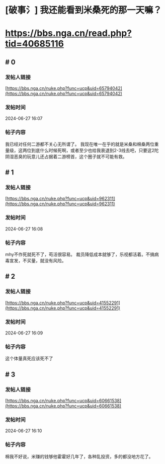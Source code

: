 # [破事氵] 我还能看到米桑死的那一天嘛？
# https://bbs.nga.cn/read.php?tid=40685116

## \# 0
### 发帖人链接
[https://bbs.nga.cn/nuke.php?func=ucp&uid=65794042](https://bbs.nga.cn/nuke.php?func=ucp&uid=65794042)
### 发帖时间
2024-06-27 16:07
### 帖子内容
我已经对任何二游都不关心无所谓了。
我现在唯一在乎的就是米桑和棉桑两位重量级，这两位到底什么时候死啊，或者至少也给我衰退到2-3线去吧，只要这2陀阴湿恶臭的玩意儿还占据着二游榜首，这个圈子就不可能有救。
## \# 1
### 发帖人链接
[https://bbs.nga.cn/nuke.php?func=ucp&uid=962311](https://bbs.nga.cn/nuke.php?func=ucp&uid=962311)
### 发帖时间
2024-06-27 16:08
### 帖子内容
mhy不作死就死不了，苟活很容易。  裁员降低成本就够了，乐视都活着。不搞病毒宣发，不买量，就没有风险。
## \# 2
### 发帖人链接
[https://bbs.nga.cn/nuke.php?func=ucp&uid=41552291](https://bbs.nga.cn/nuke.php?func=ucp&uid=41552291)
### 发帖时间
2024-06-27 16:09
### 帖子内容
这个体量真死应该死不了
## \# 3
### 发帖人链接
[https://bbs.nga.cn/nuke.php?func=ucp&uid=60661538](https://bbs.nga.cn/nuke.php?func=ucp&uid=60661538)
### 发帖时间
2024-06-27 16:10
### 帖子内容
棉我不好说，米赚的钱够他霍霍好几年了，各种乱投资，多的都没地方花了。
